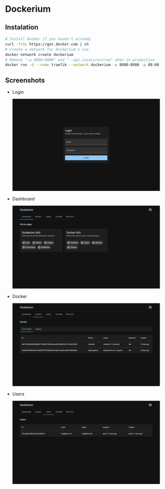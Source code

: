 # Dockerium

## Instalation

```sh
# Install Docker if you haven't already
curl -fsSL https://get.docker.com | sh
# Create a network for Dockerium's use
docker network create dockerium
# Remove "-p 8080:8080" and "--api.insecure=true" when in production
docker run -d --name traefik --network dockerium -p 8080:8080 -p 80:80 -v /var/run/docker.sock:/var/run/docker.sock traefik:v2.10.4 --api.insecure=true --providers.docker
```

## Screenshots

- Login

  ![IMG](/docs/imgs/login.png)

- Dashboard

  ![IMG](/docs/imgs/dashboard.png)

- Docker

  ![IMG](/docs/imgs/docker.png)

- Users

  ![IMG](/docs/imgs/users.png)
